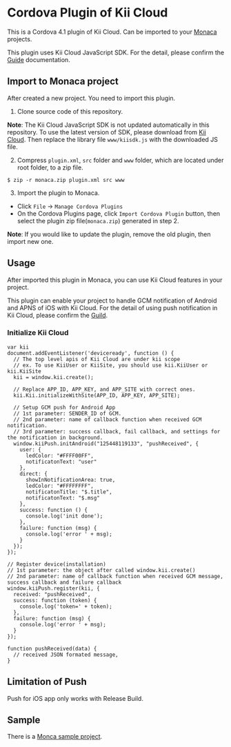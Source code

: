 # Cordova Plugin of Kii Cloud

This is a Cordova 4.1 plugin of Kii Cloud. Can be imported to your [Monaca](https://monaca.io/) projects.

This plugin uses Kii Cloud JavaScript SDK. For the detail, please confirm  the [Guide](http://documentation.kii.com/en/guides/javascript/) documentation.

## Import to Monaca project

After created a new project. You need to import this plugin.

1. Clone source code of this repository.

  **Note**: The Kii Cloud JavaScript SDK is not updated automatically in this repository. To use the latest version of SDK, please download from [Kii Cloud](https://developer.kii.com/v2/downloads). Then replace the library file `www/kiisdk.js` with the downloaded JS file.

2. Compress `plugin.xml`, `src` folder and `www` folder, which are located under root folder, to a zip file.
  ```
  $ zip -r monaca.zip plugin.xml src www
  ```
3. Import the plugin to Monaca.
  * Click `File` -> `Manage Cordova Plugins`
  * On the Cordova Plugins page, click `Import Cordova Plugin` button, then select the plugin zip file(`monaca.zip`) generated in step 2.

  **Note**: If you would like to update the plugin, remove the old plugin, then import new one.

## Usage

After imported this plugin in Monaca, you can use Kii Cloud features in your project.

This plugin can enable your project to handle GCM notification of Android and APNS of iOS with Kii Cloud. For the detail of using push notification in Kii Cloud, please confirm the [Guild](http://documentation.kii.com/en/starts/cloudsdk/managing-push-notification/).

### Initialize Kii Cloud

```
var kii
document.addEventListener('deviceready', function () {
  // The top level apis of Kii Cloud are under kii scope
  // ex. To use KiiUser or KiiSite, you should use kii.KiiUser or kii.KiiSite
  kii = window.kii.create();

  // Replace APP_ID, APP_KEY, and APP_SITE with correct ones.
  kii.Kii.initializeWithSite(APP_ID, APP_KEY, APP_SITE);

  // Setup GCM push for Android App
  // 1st parameter: SENDER_ID of GCM.
  // 2nd parameter: name of callback function when received GCM notification.
  // 3rd parameter: success callback, fail callback, and settings for the notification in background.
  window.kiiPush.initAndroid("125448119133", "pushReceived", {
    user: {
      ledColor: "#FFFF00FF",
      notificatonText: "user"
    },
    direct: {
      showInNotificationArea: true,
      ledColor: "#FFFFFFFF",
      notificatonTitle: "$.title",
      notificatonText: "$.msg"
    },
    success: function () {
      console.log('init done');
    },
    failure: function (msg) {
      console.log('error ' + msg);
    }
  });
});

// Register device(installation)
// 1st parameter: the object after called window.kii.create()
// 2nd parameter: name of callback function when received GCM message, success callback and failure callback
window.kiiPush.register(kii, {
  received: "pushReceived",
  success: function (token) {
    console.log('token=' + token);
  },
  failure: function (msg) {
    console.log('error ' + msg);
  }
});

function pushReceived(data) {
  // received JSON formated message,
}
```

## Limitation of Push

Push for iOS app only works with Release Build.

## Sample

There is a [Monca sample project](https://github.com/KiiPlatform/monaca-plugin-sample).
